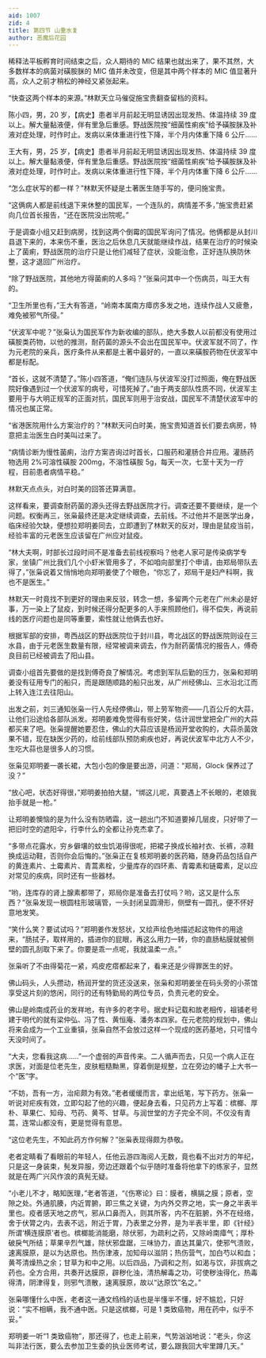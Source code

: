 ```yaml
---
aid: 1007
zid: 4
title: 第四节 山重水复
author: 恶魔后花园
---
```


稀释法平板孵育时间结束之后，众人期待的 MIC 结果也就出来了，果不其然，大多数样本的病菌对磺胺脒的 MIC 值并未改变，但是其中两个样本的 MIC 值显著升高，众人之前才稍松的神经又紧张起来。

“快查这两个样本的来源。”林默天立马催促施宝贵翻查留档的资料。

陈小四，男，20 岁，【病史】患者半月前起无明显诱因出现发热、体温持续 39 度以上。解大量黏液便，伴有里急后重感。野战医院按“细菌性痢疾”给予磺胺脒及补液对症处理，时作时止。发病以来体重进行性下降，半个月内体重下降 6 公斤……

王大有，男，25 岁，【病史】患者半月前起无明显诱因出现发热、体温持续 39 度以上。解大量黏液便，伴有里急后重感。野战医院按“细菌性痢疾”给予磺胺脒及补液对症处理，时作时止。发病以来体重进行性下降，半个月内体重下降 6 公斤……

“怎么症状写的都一样？”林默天怀疑是土著医生随手写的，便问施宝贵。

“这俩病人都是前线退下来休整的国民军，一个连队的，病情差不多，”施宝贵赶紧向几位首长报告，“还在医院没出院呢。”

于是调查小组又赶到病房，找到这两个倒霉的国民军询问了情况。他俩都是从封川县退下来的，本来伤不重，医治之后休息几天就能继续作战，结果在治疗的时候染上了菌痢，野战医院的治疗只是让他们减轻了症状，没能治愈，正好连队换防休整，这才退回广州治疗。

“除了野战医院，其他地方得菌痢的人多吗？”张枭问其中一个伤病员，叫王大有的。

“卫生所里也有，”王大有答道，“岭南本属南方瘴疠多发之地，连续作战人又疲惫，难免被邪气所侵。”

“伏波军中呢？”张枭认为国民军作为新收编的部队，绝大多数人以前都没有使用过磺胺类药物，以他的推测，耐药菌的源头不会出在国民军中。伏波军就不同了，作为元老院的亲兵，医疗条件从来都是土著中最好的，一直以来磺胺药物在伏波军中都是标配。

“首长，这就不清楚了。”陈小四答道，“俺们连队与伏波军没打过照面，俺在野战医院好像遇到过一个伏波军的病号，可惜死掉了。”由于两支部队性质不同，伏波军主要用于与大明正规军的正面对抗，国民军则用于治安战，国民军不清楚伏波军中的情况也属正常。

“省港医院用什么方案治疗的？”林默天问白时美，施宝贵知道首长们要去病房，特意把主治医生白时美叫过来了。

“病情诊断为慢性菌痢，治疗方案咨询过时首长，口服药和灌肠合并应用。灌肠药物选用 2%可溶性磺胺 200mg，不溶性磺胺 5g，每天一次，七至十天为一疗程，目前患者病情平稳。”

林默天点点头，对白时美的回答还算满意。

这样看来，要调查耐药菌的源头还得去野战医院才行。调查还要不要继续，是一个问题。权衡再三，张枭最终还是决定继续调查，去前线。不过他并不是医学出身，临床经验欠缺，便想拉郑明姜同去，立即遭到了林默天的反对，理由是鼠疫当前，经验丰富的元老医生应该留在广州应对鼠疫。

“林大夫啊，时部长过段时间不是准备去前线视察吗？他老人家可是传染病学专家，坐镇广州比我们几个小虾米管用多了，不如咱向部里打个申请，由郑局带队去得了，”张枭说着又悄悄地向郑明姜使了个眼色，“你忘了，郑局干是妇产科啊，我也不是医生。”

林默天一时竟找不到更好的理由来反驳，转念一想，多留两个元老在广州未必是好事，万一染上了鼠疫，到时候还得分配更多的人手来照顾他们，得不偿失，再说前线的医疗问题也是同等重要，索性就让他俩去也好。

根据军部的安排，粤西战区的野战医院位于封川县，粤北战区的野战医院则设在三水县，由于元老医生数量有限，经常被调来调去，作为耐药菌情况的报告人，傅奇良目前已经被调去了阳山县。

调查小组首先要做的是找到傅奇良了解情况。考虑到军队后勤的压力，张枭和郑明姜没有征用专门的船只，而是跟随顺路的船只出发，从广州经佛山、三水沿北江而上转入连江去往阳山。

出发之前，刘三通知张枭一行人先经停佛山，带上劳军物资——几百公斤的大蒜，让他们沿途给各部队派发。郑明姜难免觉得有些好笑，估计润世堂把全广州的大蒜都买来了吧。张枭提醒她要忍住，佛山的大蒜应该是杨润开堂收购的，大蒜杀菌效果不错，现在缺医少药的，给前线部队预防痢疾也好，再说伏波军中北方人不少，生吃大蒜也是很多人的习惯。

张枭见郑明姜一袭长裙，大包小包的像是要出游，问道：“郑局，Glock 保养过了没？”

“放心吧，状态好得很，”郑明姜拍拍大腿，“绑这儿呢，真要遇上不长眼的，老娘我抬手就是一枪。”

让郑明姜懊恼的是为什么没有防晒霜，这一趟出门不知道要掉几层皮，只好带了一把旧时空的遮阳伞，行李什么的全都让孙克杰拿了。

“多带点花露水，穷乡僻壤的蚊虫饥渴得很呢，把裙子换成长袖衬衣、长裤，凉鞋换成运动鞋，否则你会后悔的。”张枭正在复核郑明姜的医药箱，随身药品包括自产的黄连素片、土霉素片、青蒿素栓，少量库存的四环素、青霉素和链霉素，足以应对常见的疾病，同时还有一些器材。

“哟，连库存的肾上腺素都带了，郑局你是准备去打仗吗？哟，这又是什么东西？”张枭发现一根圆柱形玻璃管，一头封闭呈圆滑形，侧壁有一圆孔，便不怀好意地发笑。

“笑什么笑？要试试吗？”郑明姜作发怒状，又绘声绘色地描述起这物件的用途来，“肠拭子，取样用的，插进你的屁眼，再这么用力一转，你的直肠粘膜就被侧壁的圆孔刮取下来了。你要是乖一点呢，我就温柔一点。”

张枭听了不由得菊花一紧，鸡皮疙瘩都起来了，看来还是少得罪医生的好。

佛山码头，人头攒动，杨润开堂的货还没送来，张枭和郑明姜坐在码头旁的小茶馆享受这片刻的悠闲，同行的还有特勤局的两位专员，负责元老的安全。

佛山是岭南成药业的发祥地，有许多的老字号。据史料记载和故老相传，祖铺老号建于明代的就有梁仲弘、冯了性、黄恒庵、潘务本四家。在元老院的规划中，佛山将来会成为一个工业重镇，张枭自然不会放过这样一个现成的医药基地，只可惜今天没时间了。

“大夫，您看我这病……”一个虚弱的声音传来。二人循声而去，只见一个病人正在求医，对面是位老先生，皮肤粗糙黝黑，穿着倒是规整，立在旁边的幡子上大书一个“医”字。

“不妨，吾有一方，治疟颇为有效。”老者缓缓而言，拿出纸笔，写下药方。张枭一听说对疟疾有效，立即勾起了他的兴趣，便起身去看，只见药方上写着：槟榔、厚朴、草果仁、知母、芍药、黄芩、甘草。与润世堂的方子完全不同，不仅没有青蒿，连常山都没有，更是觉得有意思。

“这位老先生，不知此药方作何解？”张枭表现得颇为恭敬。

老者定睛看了看眼前的年轻人，任他云游四海阅人无数，竟也看不出对方的年纪，只是这一身装束，髡发异服，旁边还跟着个似乎随时准备将他拿下的练家子，显然就是在两广兴风作浪的真髡无疑。

“小老儿不才，略知医理，”老者答道，“《伤寒论》曰：膜者，横膈之膜；原者，空隙之处。外通肌腠，内近胃腑，即三焦之关键，为内外交界之地，实一身之半表半里也。疫者感天地之疠气，邪从口鼻而入，则其所客，内不在脏腑，外不在经络，舍于伏膂之内，去表不远，附近于胃，乃表里之分界，是为半表半里，即《针经》所谓‘横连膜原’者也。槟榔能消能磨，除伏邪，为疏利之药，又除岭南瘴气；厚朴破戾气所结；草果辛烈气雄，除伏邪盘踞，三味协力，直达其巢穴，使邪气溃败，速离膜原，是以为达原也。热伤津液，加知母以滋阴；热伤营气，加白芍以和血；黄芩清燥热之余；甘草为和中之用。以后四品，乃调和之剂，如渴与饮，非拔病之药也。全方合用，共奏开达膜原，辟秽化浊，清热解毒之功，可使秽浊得化，热毒得清，阴津得复，则邪气溃散，速离膜原，故以“达原饮”名之。”

张枭哪懂什么中医，老者这一通文绉绉的话也是半懂半不懂，好不尴尬，只好说：“实不相瞒，我不通中医。只是这槟榔，可是 1 类致癌物，用在药中，似乎不妥。”

郑明姜一听“1 类致癌物”，那还得了，也走上前来，气势汹汹地说：“老头，你这叫非法行医，要么去参加卫生委的执业医师考试，要么跟我回大牢里蹲几天。”
